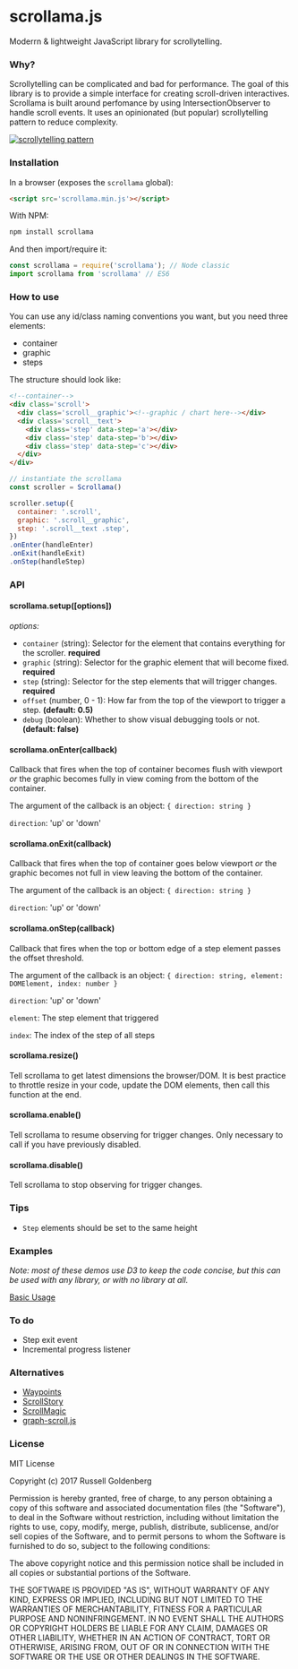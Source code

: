 # scrollama.js

Moderrn & lightweight JavaScript library for scrollytelling.

### Why?

Scrollytelling can be complicated and bad for performance. The goal of this library is to provide a simple interface for creating scroll-driven interactives. Scrollama is built around perfomance by using IntersectionObserver to handle scroll events. It uses an opinionated (but popular) scrollytelling pattern to reduce complexity.

[![scrollytelling pattern](https://thumbs.gfycat.com/FearfulHotArabianoryx-size_restricted.gif)](https://pudding.cool/process/how-to-implement-scrollytelling)

### Installation

In a browser (exposes the `scrollama` global):

```html
<script src='scrollama.min.js'></script>
```

With NPM:

```sh
npm install scrollama
```

And then import/require it:

```js
const scrollama = require('scrollama'); // Node classic
import scrollama from 'scrollama' // ES6
```

### How to use

You can use any id/class naming conventions you want, but you need three elements: 

* container
* graphic
* steps

The structure should look like:
```html
<!--container-->
<div class='scroll'>
  <div class='scroll__graphic'><!--graphic / chart here--></div>
  <div class='scroll__text'>
    <div class='step' data-step='a'></div>
    <div class='step' data-step='b'></div>
    <div class='step' data-step='c'></div>
  </div>
</div>
```

```js
// instantiate the scrollama
const scroller = Scrollama()

scroller.setup({
  container: '.scroll',
  graphic: '.scroll__graphic',
  step: '.scroll__text .step',
})
.onEnter(handleEnter)
.onExit(handleExit)
.onStep(handleStep)
```

### API

#### scrollama.setup([options])

*options:*
* `container` (string): Selector for the element that contains everything for the scroller. **required**
* `graphic` (string): Selector for the graphic element that will become fixed. **required**
* `step` (string): Selector for the step elements that will trigger changes. **required**
* `offset` (number, 0 - 1): How far from the top of the viewport to trigger a step. **(default: 0.5)**
* `debug` (boolean): Whether to show visual debugging tools or not. **(default: false)**

#### scrollama.onEnter(callback)

Callback that fires when the top of container becomes flush with viewport *or* the graphic becomes fully in view coming from the bottom of the container.

The argument of the callback is an object:
`{ direction: string }`

`direction`: 'up' or 'down'

#### scrollama.onExit(callback)

Callback that fires when the top of container goes below viewport *or* the graphic becomes not full in view leaving the bottom of the container.

The argument of the callback is an object:
`{ direction: string }`

`direction`: 'up' or 'down'

#### scrollama.onStep(callback)

Callback that fires when the top or bottom edge of a step element passes the offset threshold.

The argument of the callback is an object:
`{ direction: string, element: DOMElement, index: number }`

`direction`: 'up' or 'down'

`element`: The step element that triggered

`index`: The index of the step of all steps

#### scrollama.resize()

Tell scrollama to get latest dimensions the browser/DOM. It is best practice to throttle resize in your code, update the DOM elements, then call this function at the end.

#### scrollama.enable()

Tell scrollama to resume observing for trigger changes. Only necessary to call if you have previously disabled.

#### scrollama.disable()

Tell scrollama to stop observing for trigger changes.

### Tips

* `Step` elements should be set to the same height

### Examples

*Note: most of these demos use D3 to keep the code concise, but this can be used with any library, or with no library at all.*

[Basic Usage](https://russellgoldenberg.github.io/scrollama/basic)

### To do

* Step exit event
* Incremental progress listener

### Alternatives

* [Waypoints](http://imakewebthings.com/waypoints/)
* [ScrollStory](https://sjwilliams.github.io/scrollstory/)
* [ScrollMagic](http://scrollmagic.io/)
* [graph-scroll.js](https://1wheel.github.io/graph-scroll/)


### License

MIT License

Copyright (c) 2017 Russell Goldenberg

Permission is hereby granted, free of charge, to any person obtaining a copy of this software and associated documentation files (the "Software"), to deal in the Software without restriction, including without limitation the rights to use, copy, modify, merge, publish, distribute, sublicense, and/or sell copies of the Software, and to permit persons to whom the Software is furnished to do so, subject to the following conditions:

The above copyright notice and this permission notice shall be included in all copies or substantial portions of the Software.

THE SOFTWARE IS PROVIDED "AS IS", WITHOUT WARRANTY OF ANY KIND, EXPRESS OR IMPLIED, INCLUDING BUT NOT LIMITED TO THE WARRANTIES OF MERCHANTABILITY, FITNESS FOR A PARTICULAR PURPOSE AND NONINFRINGEMENT. IN NO EVENT SHALL THE AUTHORS OR COPYRIGHT HOLDERS BE LIABLE FOR ANY CLAIM, DAMAGES OR OTHER LIABILITY, WHETHER IN AN ACTION OF CONTRACT, TORT OR OTHERWISE, ARISING FROM, OUT OF OR IN CONNECTION WITH THE SOFTWARE OR THE USE OR OTHER DEALINGS IN THE SOFTWARE.